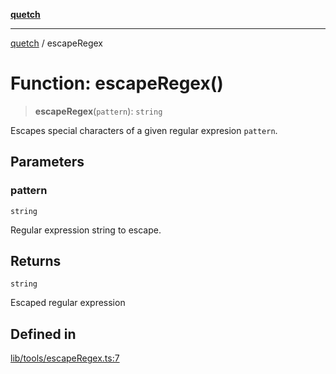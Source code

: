 [**quetch**](../README.md)

***

[quetch](../README.md) / escapeRegex

# Function: escapeRegex()

> **escapeRegex**(`pattern`): `string`

Escapes special characters of a given regular expresion `pattern`.

## Parameters

### pattern

`string`

Regular expression string to escape.

## Returns

`string`

Escaped regular expression

## Defined in

[lib/tools/escapeRegex.ts:7](https://github.com/nevoland/quetch/blob/3b1cd3aac672a1a4d2ad52892d4fa09995f51627/lib/tools/escapeRegex.ts#L7)
